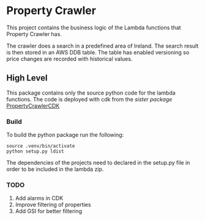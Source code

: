 # Property Crawler
This project contains the business logic of the Lambda functions that Property Crawler has.

The crawler does a search in a predefined area of Ireland. The search result is then stored in an AWS DDB table.
The table has enabled versioning so price changes are recorded with historical values.

## High Level

This package contains only the source python code for the lambda functions.
The code is deployed with cdk from the *sister package* [PropertyCrawlerCDK](https://github.com/sanandrea/PropertyCrawlerCDK)


### Build

To build the python package run the following:

```
source .venv/bin/activate
python setup.py ldist
```

The dependencies of the projects need to declared in the setup.py file in order to be included in the lambda zip.

### TODO 
1. Add alarms in CDK
2. Improve filtering of properties
3. Add GSI for better filtering

